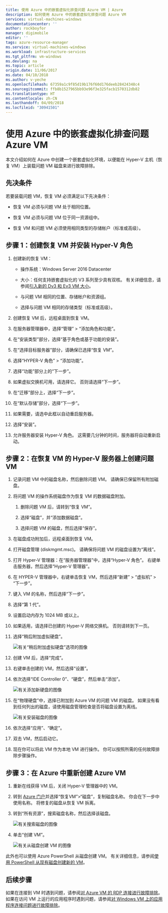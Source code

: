 ```yaml
---
title: 使用 Azure 中的嵌套虚拟化排查问题 Azure VM | Azure
description: 如何使用 Azure 中的嵌套虚拟化排查问题 Azure VM
services: virtual-machines-windows
documentationcenter: ''
author: rockboyfor
manager: digimobile
editor: ''
tags: azure-resource-manager
ms.service: virtual-machines-windows
ms.workload: infrastructure-services
ms.tgt_pltfrm: vm-windows
ms.devlang: na
ms.topic: article
origin.date: 11/06/2017
ms.date: 04/10/2018
ms.author: v-yeche
ms.openlocfilehash: 67359a1c9f85d19b176f60d176deeb28424348c4
ms.sourcegitcommit: ffb8b1527965bb93e96f3e325facb1570312db82
ms.translationtype: HT
ms.contentlocale: zh-CN
ms.lasthandoff: 04/09/2018
ms.locfileid: "30941501"
---
```

<!-- Pending On EV3 and DV3 GA Announcement -->
# <a name="troubleshoot-a-problem-azure-vm-by-using-nested-virtualization-in-azure"></a>使用 Azure 中的嵌套虚拟化排查问题 Azure VM

本文介绍如何在 Azure 中创建一个嵌套虚拟化环境，以便能在 Hyper-V 主机（恢复 VM）上装载问题 VM 磁盘来进行故障排除。

## <a name="prerequisite"></a>先决条件

若要装载问题 VM，恢复 VM 必须满足以下先决条件：

-   恢复 VM 必须与问题 VM 处于相同位置。

-   恢复 VM 必须与问题 VM 位于同一资源组中。

-   恢复 VM 和问题 VM 必须使用相同类型的存储帐户（标准或高级）。

## <a name="step-1-create-a-recovery-vm-and-install-hyper-v-role"></a>步骤 1：创建恢复 VM 并安装 Hyper-V 角色

1.  创建新的恢复 VM：

    -  操作系统：Windows Server 2016 Datacenter

    -  大小：任何支持嵌套虚拟化的 V3 系列至少具有双核。 有关详细信息，请参阅[引入新的 Dv3 和 Ev3 VM 大小](https://azure.microsoft.com/blog/introducing-the-new-dv3-and-ev3-vm-sizes/)。

    -  与问题 VM 相同的位置、存储帐户和资源组。

    -  选择与问题 VM 相同的存储类型（标准或高级）。

2.  创建恢复 VM 后，远程桌面到恢复 VM。

3.  在服务器管理器中，选择“管理” > “添加角色和功能”。

4.  在“安装类型”部分，选择“基于角色或基于功能的安装”。

5.  在“选择目标服务器”部分，请确保已选择“恢复 VM”。

6.  选择“HYPER-V 角色” > “添加功能”。

7.  选择“功能”部分上的“下一步”。

8.  如果虚拟交换机可用，请选择它。 否则请选择“下一步”。

9.  在“迁移”部分上，选择“下一步”。

10. 在“默认存储”部分，选择“下一步”。

11. 如果需要，请选中此框以自动重启服务器。

12. 选择“安装”。

13. 允许服务器安装 Hyper-V 角色。 这需要几分钟的时间，服务器将自动重新启动。

## <a name="step-2-create-the-problem-vm-on-the-recovery-vms-hyper-v-server"></a>步骤 2：在恢复 VM 的 Hyper-V 服务器上创建问题 VM

1.  记录问题 VM 中的磁盘名称，然后删除问题 VM。 请确保已保留所有附加磁盘。 

2.  将问题 VM 的操作系统磁盘作为恢复 VM 的数据磁盘附加。

    1.  删除问题 VM 后，请转到“恢复 VM”。

    2.  选择“磁盘”，并“添加数据磁盘”。

    3.  选择问题 VM 的磁盘，然后选择“保存”。

3.  在磁盘成功附加后，远程桌面到恢复 VM。

4.  打开磁盘管理 (diskmgmt.msc)。 请确保将问题 VM 的磁盘设置为“离线”。

5.  打开 Hyper-V 管理器：在“服务器管理器”中，选择“Hyper-V 角色”。 右键单击服务器，然后选择“Hyper-V 管理器”。

6.  在 HYPER-V 管理器中，右键单击恢复 VM，然后选择“新建” > “虚拟机” > “下一步”。

7.  键入 VM 的名称，然后选择“下一步”。

8.  选择“第 1 代”。

9.  设置启动内存为 1024 MB 或以上。

10. 如果适用，请选择已创建的 Hyper-V 网络交换机。 否则请转到下一页。

11. 选择“稍后附加虚拟硬盘”。

    ![有关“稍后附加虚拟硬盘”选项的图像](./media/troubleshoot-vm-by-use-nested-virtualization/attach-disk-later.png)

12. 创建 VM 后，选择“完成”。

13. 右键单击创建的 VM，然后选择“设置”。

14. 依次选择“IDE Controller 0”、“硬盘”，然后单击“添加”。

    ![有关添加新硬盘的图像](./media/troubleshoot-vm-by-use-nested-virtualization/create-new-drive.png)    

15. 在“物理硬盘”中，选择已附加到 Azure VM 的问题 VM 的磁盘。 如果没有看到任何列出的磁盘，请使用磁盘管理检查是否将磁盘设置为离线。

    ![有关安装磁盘的图像](./media/troubleshoot-vm-by-use-nested-virtualization/mount-disk.png)  

17. 依次选择“应用”、“确定”。

18. 双击 VM，然后启动它。

19. 现在你可以将此 VM 作为本地 VM 进行操作。 你可以按照所需的任何故障排除步骤操作。

## <a name="step-3-re-create-your-azure-vm-in-azure"></a>步骤 3：在 Azure 中重新创建 Azure VM

1.  重新在线获得 VM 后，关闭 Hyper-V 管理器中的 VM。

2.  转到 [Azure 门户](https://portal.azure.cn)并选择“恢复VM”>“磁盘”，复制磁盘名称。 你会在下一步中使用名称。 将修复的磁盘从恢复 VM 拆离。

3.  转到“所有资源”，搜索磁盘名称，然后选择该磁盘。

     ![有关搜索磁盘的图像](./media/troubleshoot-vm-by-use-nested-virtualization/search-disk.png)     

4. 单击“创建 VM”。

     ![有关从磁盘创建 VM 的图像](./media/troubleshoot-vm-by-use-nested-virtualization/create-vm-from-vhd.png) 

此外也可以使用 Azure PowerShell 从磁盘创建 VM。 有关详细信息，请参阅[使用 PowerShell 从现有磁盘创建新的 VM](create-vm-specialized.md#create-the-new-vm)。 

## <a name="next-steps"></a>后续步骤

如果在连接到 VM 时遇到问题，请参阅[对 Azure VM 的 RDP 连接进行故障排除](troubleshoot-rdp-connection.md)。 如果在访问 VM 上运行的应用程序时遇到问题，请参阅[对 Windows VM 上的应用程序连接问题进行故障排除](troubleshoot-app-connection.md)。

<!-- Pending On EV3 and DV3 GA Announcement -->
<!-- Update_Description: new article on troubleshoot VM by user nested vitualization -->
<!--ms.date: 04/10/2018-->